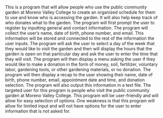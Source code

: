 This is a program that will allow people who use the public community garden at Moreno Valley College to create an organized schedule for them to use and know who is accessing the garden. It will also help keep track of who donates what to the garden. The program will first prompt the user to register by inputting general and contact information. The program will collect the user’s name, date of birth, phone number, and email. This information will be stored and connected to the rest of the information the user inputs. The program will ask the user to select a day of the week that they would like to visit the garden and then will display the hours that the garden is open on that particular day and ask the user to enter the time that they will visit. The program will then display a menu asking the user if they would like to make a donation in the form of money, soil, fertilizer, voluntary labor, gardening tools, or other gardening materials, or no donation. The program will then display a recap to the user showing their name, date of birth, phone number, email, appointment date and time, and donation selection. The program will also output this information in a text file. The targeted user for this program is people who visit the public community garden at Moreno Valley College. This program will be user-friendly and will allow for easy selection of options. One weakness is that this program will allow for limited input and will not have options for the user to enter information that is not asked for. 
